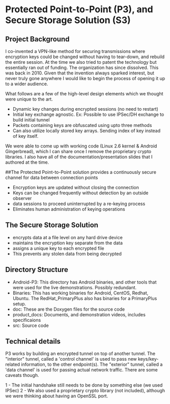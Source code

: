 # Protected Point-to-Point (P3), and Secure Storage Solution (S3)

## Project Background
I co-invented a VPN-like method for securing transmissions where encryption keys could be changed without having to tear-down, and rebuild the entire session. At the time we also tried to patent the technology but essentially ran out of funding. The organization has since dissolved. This was back in 2010. Given that the invention always sparked interest, but never truly gone anywhere I would like to begin the process of opening it up to a wider audience.

What follows are a few of the high-level design elements which we thought were unique to the art. 

- Dynamic key changes during encrypted sessions (no need to restart)
- Initial key exchange agnostic. Ex: Possible to use IPSec/DH exchange to build initial tunnel
- Packets containing keys are obfuscated using upto three methods
- Can also utilize locally stored key arrays. Sending index of key instead of key itself.

We were able to come up with working code (Linux 2.6 kernel & Android Gingerbread), which I can share once I remove the proprietary crypto libraries. I also have all of the documentation/presentation slides that I authored at the time.


##The Protected Point-to-Point solution provides a continuously secure channel for data between connection points 
- Encryption keys are updated without closing the connection
- Keys can be changed frequently without detection by an outside observer
- data sessions to proceed uninterrupted by a re-keying process
- Eliminates human administration of keying operations

## The Secure Storage Solution 
 - encrypts data at a file level on any hard drive device
 - maintains the encryption key separate from the data
 - assigns a unique key to each encrypted file
 - This prevents any stolen data from being decrypted
 
## Directory Structure
 - Android-P3: This directory has Android binaries, and other tools that were used for the live demonstrations. Possibly redundant.
 - Binaries: This has working binaries for Android, CentOS, Redhat, Ubuntu. The RedHat_PrimaryPlus also has binaries for a PrimaryPlus setup.
 - doc: These are the Doxygen files for the source code
 - product_docs: Documents, and demonstration videos, includes specificaions
 - src: Source code

## Technical details
P3 works by building an encrypted tunnel on top of another tunnel.  The "interior" tunnel, called a 'control channel' is used to pass new keys/key-related information, to the other endpoint(s).
The "exterior" tunnel, called a 'data channel' is used for passing actual network traffic. There are some caveats though.

1 - The initial handshake still needs to be done by something else (we used IPSec)
2 - We also used a proprietary crypto library (not included), although we were thinking about having an OpenSSL port.

